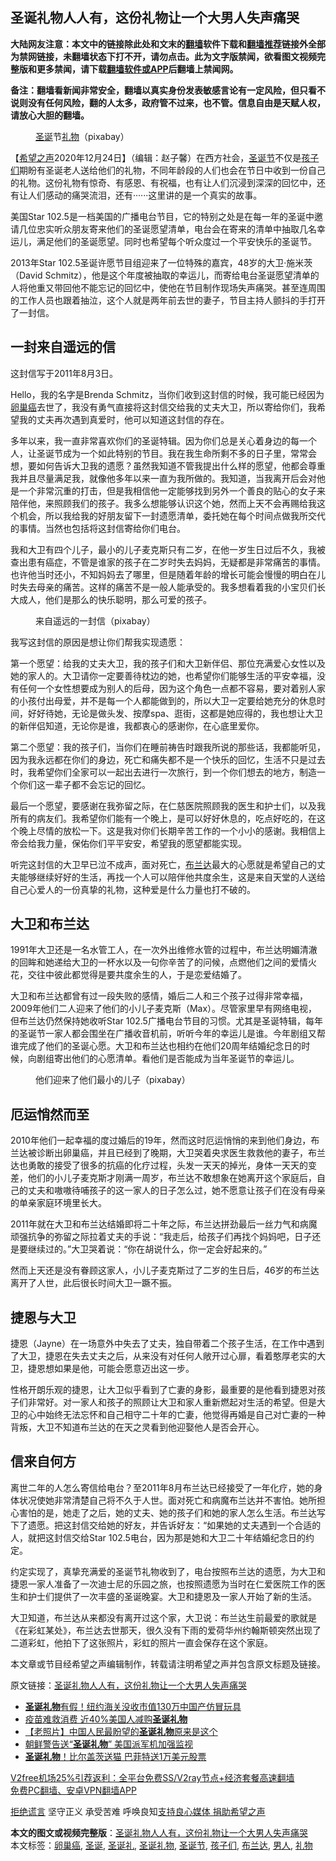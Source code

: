  <h2>圣诞礼物人人有，这份礼物让一个大男人失声痛哭</h2> <p class="notice"><b>大陆网友注意：本文中的链接除此处和文末的<a href="https://github.com/bannedbook/fanqiang" >翻墙</a>软件下载和<a href="https://github.com/killgcd/justmysocks/blob/master/README.md">翻墙推荐</a>链接外全部为禁网链接，未翻墙状态下打不开，请勿点击。此为文字版禁闻，欲看图文视频完整版和更多禁闻，请下载<a href="https://github.com/bannedbook/fanqiang">翻墙软件或APP</a>后翻墙上禁闻网。</p><p>备注：翻墙看新闻非常安全，翻墙以真实身份发表敏感言论有一定风险，但只看不说则没有任何风险，翻的人太多，政府管不过来，也不管。信息自由是天赋人权，请放心大胆的翻墙。</b></p>  <div class="entry"> <figure><figcaption><a href="https://www.bannedbook.org/bnews/tag/%E5%9C%A3%E8%AF%9E/" class="st_tag internal_tag" rel="tag" title="标签 圣诞 下的日志">圣诞</a>节<a href="https://www.bannedbook.org/bnews/tag/%E7%A4%BC%E7%89%A9/" class="st_tag internal_tag" rel="tag" title="标签 礼物 下的日志">礼物</a>（pixabay）</figcaption></figure> <p>【<span class='wp_keywordlink_affiliate'><a href="https://www.soundofhope.org" title="希望之声" target="_blank">希望之声</a></span>2020年12月24日】（编辑：赵子馨）在西方社会，<a href="https://www.bannedbook.org/bnews/tag/%e5%9c%a3%e8%af%9e%e8%8a%82/" class="st_tag internal_tag" rel="tag" title="标签 圣诞节 下的日志">圣诞节</a>不仅是<a href="https://www.bannedbook.org/bnews/tag/%E5%AD%A9%E5%AD%90%E4%BB%AC/" class="st_tag internal_tag" rel="tag" title="标签 孩子们 下的日志">孩子们</a>期盼有圣诞老人送给他们的礼物，不同年龄段的人们也会在节日中收到一份自己的礼物。这份礼物有惊奇、有感恩、有祝福，也有让人们沉浸到深深的回忆中，还有让人们感动的痛哭流泪，还有······这里讲的是一个真实的故事。</p> <p>美国Star 102.5是一档美国的广播电台节目，它的特别之处是在每一年的圣诞中邀请几位忠实听众朋友寄来他们的圣诞愿望清单，电台会在寄来的清单中抽取几名幸运儿，满足他们的圣诞愿望。同时也希望每个听众度过一个平安快乐的圣诞节。</p> <p>2013年Star 102.5圣诞许愿节目组迎来了一位特殊的嘉宾，48岁的大卫·施米茨（David Schmitz），他是这个年度被抽取的幸运儿，而寄给电台圣诞愿望清单的人将他重又带回他不能忘记的回忆中，使他在节目制作现场失声痛哭。甚至连周围的工作人员也跟着抽泣，这个人就是两年前去世的妻子，节目主持人颤抖的手打开了一封信。</p> <h2><strong>一封来自遥远的信</strong></h2> <p>这封信写于2011年8月3日。</p> <p>Hello，我的名字是Brenda Schmitz，当你们收到这封信的时候，我可能已经因为<a href="https://www.bannedbook.org/bnews/tag/%E5%8D%B5%E5%B7%A2%E7%99%8C/" class="st_tag internal_tag" rel="tag" title="标签 卵巢癌 下的日志">卵巢癌</a>去世了，我没有勇气直接将这封信交给我的丈夫大卫，所以寄给你们，我希望我的丈夫再次遇到真爱时，他可以知道这封信的存在。</p> <p>多年以来，我一直非常喜欢你们的圣诞特辑。因为你们总是关心着身边的每一个人，让圣诞节成为一个如此特别的节目。我在我生命所剩不多的日子里，常常会想，要如何告诉大卫我的遗愿？虽然我知道不管我提出什么样的愿望，他都会尊重我并且尽量满足我，就像他多年以来一直为我所做的。我知道，当我离开后会对他是一个非常沉重的打击，但是我相信他一定能够找到另外一个善良的贴心的女子来陪伴他，来照顾我们的孩子。我多么想能够认识这个她，然而上天不会再赐给我这个机会，所以我给我的好朋友留下一封遗愿清单，委托她在每个时间点做我所交代的事情。当然也包括将这封信寄给你们电台。</p>  <p>我和大卫有四个儿子，最小的儿子麦克斯只有二岁，在他一岁生日过后不久，我被查出患有癌症，不管是谁家的孩子在二岁时失去妈妈，无疑都是非常痛苦的事情。也许他当时还小，不知妈妈去了哪里，但是随着年龄的增长可能会慢慢的明白在儿时失去母亲的痛苦。这样的痛苦不是一般人能承受的。我多想看着我的小宝贝们长大成人，他们是那么的快乐聪明，那么可爱的孩子。</p> <figure><figcaption>来自遥远的一封信（pixabay）</figcaption></figure> <p>我写这封信的原因是想让你们帮我实现遗愿：</p> <p>第一个愿望：给我的丈夫大卫，我的孩子们和大卫新伴侣、那位充满爱心女性以及她的家人的。大卫请你一定要善待枕边的她，也希望你们能够生活的平安幸福，没有任何一个女性想要成为别人的后母，因为这个角色一点都不容易，要对着别人家的小孩付出母爱，并不是每一个人都能做到的，所以大卫一定要给她充分的休息时间，好好待她，无论是做头发、按摩spa、逛街，这都是她应得的，我也想让大卫的新伴侣知道，无论你是谁，我都衷心的感谢你，在心底里爱你。</p> <p>第二个愿望：我的孩子们，当你们在睡前祷告时跟我所说的那些话，我都能听见，因为我永远都在你们的身边，死亡和痛失都不是一个快乐的回忆，生活不只是过去时，我希望你们全家可以一起出去进行一次旅行，到一个你们想去的地方，制造一个你们这一辈子都不会忘记的回忆。</p> <p>最后一个愿望，要感谢在我弥留之际，在仁慈医院照顾我的医生和护士们，以及我所有的病友们。我希望你们能有一个晚上，是可以好好休息的，吃点好吃的，在这个晚上尽情的放松一下。这是我对你们长期辛苦工作的一个小小的感谢。我相信上帝会给我力量，保佑你们平平安安，希望我的愿望都能实现。</p> <p>听完这封信的大卫早已泣不成声，面对死亡，<a href="https://www.bannedbook.org/bnews/tag/%e5%b8%83%e5%85%b0%e8%be%be/" class="st_tag internal_tag" rel="tag" title="标签 布兰达 下的日志">布兰达</a>最大的心愿就是希望自己的丈夫能够继续好好的生活，再找一个人可以陪伴他共度余生，这是来自天堂的人送给自己心爱人的一份真挚的礼物，这种爱是什么力量也打不破的。</p>  <h2><strong>大卫和布兰达</strong></h2> <p>1991年大卫还是一名水管工人，在一次外出维修水管的过程中，布兰达明媚清澈的回眸和她递给大卫的一杯水以及一句你辛苦了的问候，点燃他们之间的爱情火花，交往中彼此都觉得是要共度余生的人，于是恋爱结婚了。</p> <p>大卫和布兰达都曾有过一段失败的感情，婚后二人和三个孩子过得非常幸福，2009年他们二人迎来了他们的小儿子麦克斯（Max）。尽管家里早有网络电视，但布兰达仍然保持她收听Star 102.5广播电台节目的习惯。尤其是圣诞特辑，每年的圣诞节一家人都会围坐在广播收音机前，听听今年的幸运儿是谁。今年剧组又帮谁完成了他们的圣诞心愿。大卫和布兰达也相约在他们20周年结婚纪念日的时候，向剧组寄出他们的心愿清单。看他们是否能成为当年圣诞节的幸运儿。</p> <figure><figcaption>他们迎来了他们最小的儿子（pixabay）</figcaption></figure> <h2><strong>厄运悄然而至</strong></h2> <p>2010年他们一起幸福的度过婚后的19年，然而这时厄运悄悄的来到他们身边，布兰达被诊断出卵巢癌，并且已经到了晚期，大卫哭着央求医生救救他的妻子，布兰达也勇敢的接受了很多的抗癌的化疗过程，头发一天天的掉光，身体一天天的变差，他们的小儿子麦克斯才刚满一周岁，布兰达不敢想象在她离开这个家庭后，自己的丈夫和嗷嗷待哺孩子的这一家人的日子怎么过，她不愿意让孩子们在没有母亲的单亲家庭环境里长大。</p> <p>2011年就在大卫和布兰达结婚即将二十年之际，布兰达拼劲最后一丝力气和病魔顽强抗争的弥留之际拉着丈夫的手说：“我走后，给孩子们再找个妈妈吧，日子还是要继续过的。”大卫哭着说：“你在胡说什么，你一定会好起来的。”</p> <p>然而上天还是没有眷顾这家人，小儿子麦克斯过了二岁的生日后，46岁的布兰达离开了人世，此后很长时间大卫一蹶不振。</p> <h2><strong>捷恩与大卫</strong></h2> <p>捷恩（Jayne）在一场意外中失去了丈夫，独自带着二个孩子生活，在工作中遇到了大卫，捷恩在失去丈夫之后，从来没有对任何人敞开过心扉，看着憨厚老实的大卫，捷恩想如果是他，可能会愿意迈出这一步。</p>  <p>性格开朗乐观的捷恩，让大卫似乎看到了亡妻的身影，最重要的是他看到捷恩对孩子们非常好。对一家人和孩子的照顾让大卫和家人重新燃起对生活的希望。但是大卫的心中始终无法忘怀和自己相守二十年的亡妻，他觉得再婚是自己对亡妻的一种背叛，大卫不知道布兰达的在天之灵看到他迎娶他人是否会开心。</p> <h2><strong>信来自何方</strong></h2> <p>离世二年的人怎么寄信给电台？至2011年8月布兰达已经接受了一年化疗，她的身体状况使她非常清楚自己将不久于人世。面对死亡和病魔布兰达并不害怕。她所担心害怕的是，她走了之后，她的丈夫、她的孩子们和她的家人怎么生活。布兰达写下了遗愿。把这封信交给她的好友，并告诉好友：“如果她的丈夫遇到一个合适的人，就把这封信交给Star 102.5电台，因为那是她和大卫二十年结婚纪念日的约定。</p> <p>约定实现了，真挚充满爱的圣诞节礼物收到了，电台按照布兰达的遗愿，为大卫和捷恩一家人准备了一次迪士尼的乐园之旅，也按照遗愿为当时在仁爱医院工作的医生和护士们提供了一次丰盛的圣诞晚宴。大卫和捷恩及一家人开始了新的生活。</p> <p>大卫知道，布兰达从来都没有离开过这个家，大卫说：布兰达生前最爱的歌就是《在彩虹某处》，布兰达去世那天，很久没有下雨的爱荷华州约翰斯顿突然出现了二道彩虹，他拍下了这张照片，彩虹的照片一直会保存在这个家庭。</p> <p>本文章或节目经希望之声编辑制作，转载请注明希望之声并包含原文标题及链接。</p> <p>原文链接：<a class="src_link"  href="https://www.soundofhope.org/post/456976" target="_blank">圣诞礼物人人有，这份礼物让一个大男人失声痛哭</a></p>  <ul class='op-related-articles' title='相关阅读'> <li><a href='https://www.bannedbook.org/bnews/cnnews/20201225/1454574.html' target='_blank'><b>圣诞礼物</b>有假！纽约海关没收市值130万中国产仿冒玩具</a></li> <li><a href='https://www.bannedbook.org/bnews/cnnews/20201214/1447234.html' target='_blank'>疫苗难救消费 近40%美国人减购<b>圣诞礼物</b></a></li> <li><a href='https://www.bannedbook.org/bnews/lifebaike/20191229/1249488.html' target='_blank'>【老照片】中国人民最盼望的<b>圣诞礼物</b>原来是这个</a></li> <li><a href='https://www.bannedbook.org/bnews/worldnews/20191227/1248559.html' target='_blank'>朝鲜警告送“<b>圣诞礼物</b>” 美国派军机加强监视</a></li> <li><a href='https://www.bannedbook.org/bnews/funmedia/20191227/1248390.html' target='_blank'><b>圣诞礼物</b>！比尔盖茨送猫 巴菲特送1万美元股票</a></li> </ul> <p class="texttj"> <a href="https://github.com/bannedbook/fanqiang/wiki/V2ray%E6%9C%BA%E5%9C%BA" target="_blank">V2free机场25%引荐返利：全平台免费SS/V2ray节点+经济套餐高速翻墙</a><br/> <a href="https://github.com/bannedbook/fanqiang/wiki/%E7%A6%81%E9%97%BB%E7%BD%91%E5%AE%89%E5%8D%93%E7%BF%BB%E5%A2%99%E6%96%B0%E9%97%BBAPP" target="_blank">免费PC翻墙、安卓VPN翻墙APP</a></p><p><span class='wp_keywordlink'><a href="https://www.bannedbook.org/forum2/topic1584.html" title="《拒绝谎言》" target="_blank">拒绝谎言</a></span> 坚守正义 承受苦难 呼唤良知<a href="/page/donate">支持良心媒体 捐助希望之声</a></p><a name='sharetosocial'></a>       <div><b>本文的图文或视频完整版</b>：<a href='https://www.bannedbook.org/bnews/comments/20201225/1454598.html'>圣诞礼物人人有，这份礼物让一个大男人失声痛哭</a></div>  </div><!--END ENTRY--> <div class="postfooter"> <div>本文标签：<a href="https://www.bannedbook.org/bnews/tag/%E5%8D%B5%E5%B7%A2%E7%99%8C/" rel="tag">卵巢癌</a>, <a href="https://www.bannedbook.org/bnews/tag/%E5%9C%A3%E8%AF%9E/" rel="tag">圣诞</a>, <a href="https://www.bannedbook.org/bnews/tag/%E5%9C%A3%E8%AF%9E%E7%A4%BC/" rel="tag">圣诞礼</a>, <a href="https://www.bannedbook.org/bnews/tag/%E5%9C%A3%E8%AF%9E%E7%A4%BC%E7%89%A9/" rel="tag">圣诞礼物</a>, <a href="https://www.bannedbook.org/bnews/tag/%e5%9c%a3%e8%af%9e%e8%8a%82/" rel="tag">圣诞节</a>, <a href="https://www.bannedbook.org/bnews/tag/%E5%AD%A9%E5%AD%90%E4%BB%AC/" rel="tag">孩子们</a>, <a href="https://www.bannedbook.org/bnews/tag/%e5%b8%83%e5%85%b0%e8%be%be/" rel="tag">布兰达</a>, <a href="https://www.bannedbook.org/bnews/tag/%e7%94%b7%e4%ba%ba/" rel="tag">男人</a>, <a href="https://www.bannedbook.org/bnews/tag/%E7%A4%BC%E7%89%A9/" rel="tag">礼物</a></div>  </div><!--END POSTFOOTER--> 